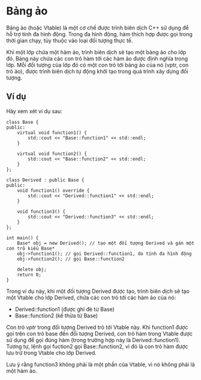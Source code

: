 # Bảng ảo
Bảng ảo (hoặc Vtable) là một cơ chế được trình biên dịch C++ sử dụng để hỗ trợ tính đa hình động. Trong đa hình động, hàm thích hợp được gọi trong thời gian chạy, tùy thuộc vào loại đối tượng thực tế.

Khi một lớp chứa một hàm ảo, trình biên dịch sẽ tạo một bảng ảo cho lớp đó. Bảng này chứa các con trỏ hàm tới các hàm ảo được định nghĩa trong lớp. Mỗi đối tượng của lớp đó có một con trỏ tới bảng ảo của nó (vptr, con trỏ ảo), được trình biên dịch tự động khởi tạo trong quá trình xây dựng đối tượng.
## Ví dụ
Hãy xem xét ví dụ sau:
~~~
class Base {
public:
    virtual void function1() {
        std::cout << "Base::function1" << std::endl;
    }

    virtual void function2() {
        std::cout << "Base::function2" << std::endl;
    }
};

class Derived : public Base {
public:
    void function1() override {
        std::cout << "Derived::function1" << std::endl;
    }

    void function3() {
        std::cout << "Derived::function3" << std::endl;
    }
};

int main() {
    Base* obj = new Derived(); // tạo một đối tượng Derived và gán một con trỏ kiểu Base*
    obj->function1(); // gọi Derived::function1, do tính đa hình động
    obj->function2(); // gọi Base::function2

    delete obj;
    return 0;
}
~~~
Trong ví dụ này, khi một đối tượng Derived được tạo, trình biên dịch sẽ tạo một Vtable cho lớp Derived, chứa các con trỏ tới các hàm ảo của nó:
- Derived::function1 (được ghi đè từ Base)
- Base::function2 (kế thừa từ Base)

Con trỏ _vptr_ trong đối tượng Derived trỏ tới Vtable này. Khi function1 được gọi trên con trỏ base đến đối tượng Derived, con trỏ hàm trong Vtable được sử dụng để gọi đúng hàm (trong trường hợp này là Derived::function1). Tương tự, lệnh gọi fuction2 gọi Base::function2, vì đó là con trỏ hàm được lưu trữ trong Vtable cho lớp Derived.

Lưu ý rằng function3 không phải là một phần của Vtable, vì nó không phải là một hàm ảo.
